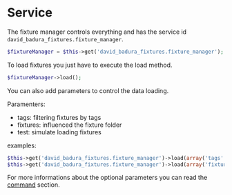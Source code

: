 Service
=======

The fixture manager controls everything and has the service id `david_badura_fixtures.fixture_manager`.

``` php
$fixtureManager = $this->get('david_badura_fixtures.fixture_manager');
```

To load fixtures you just have to execute the load method.

``` php
$fixtureManager->load();
```

You can also add parameters to control the data loading.

Paramenters:

- tags: filtering fixtures by tags
- fixtures: influenced the fixture folder
- test: simulate loading fixtures

examples:

``` php
$this->get('david_badura_fixtures.fixture_manager')->load(array('tags' => array('install', 'dev')));
$this->get('david_badura_fixtures.fixture_manager')->load(array('fixtures' => array('src/...')));
```

For more informations about the optional parameters you can read the [command](command.md) section.